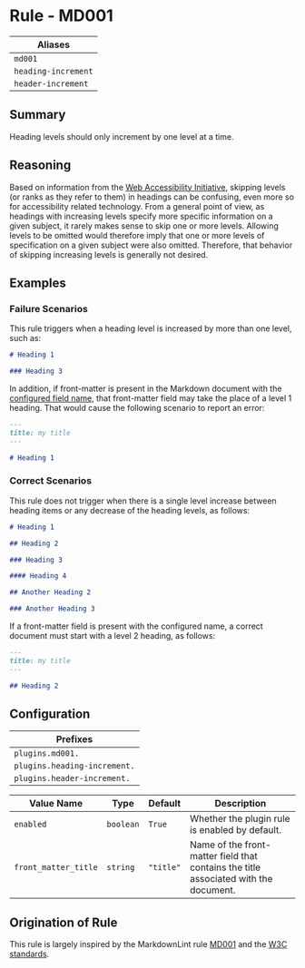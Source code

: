 # Rule - MD001

| Aliases |
| --- |
| `md001` |
| `heading-increment` |
| `header-increment` |

## Summary

Heading levels should only increment by one level at a time.

## Reasoning

Based on information from the
[Web Accessibility  Initiative](https://www.w3.org/WAI/tutorials/page-structure/headings/),
skipping levels (or ranks as they refer to them) in headings can be confusing, even more so
for accessibility related technology.  From a general point of view, as headings with
increasing levels specify more specific information on a given subject, it rarely makes
sense to skip one or more levels.  Allowing levels to be omitted would therefore imply
that one or more levels of specification on a given subject were also omitted.  Therefore,
that behavior of skipping increasing levels is generally not desired.

## Examples

### Failure Scenarios

This rule triggers when a heading level is increased by more than one level, such as:

```Markdown
# Heading 1

### Heading 3
```

In addition, if front-matter is present in the Markdown document with the
[configured field name](#configuration),
that front-matter field may take the place of a level 1 heading. That would cause
the following scenario to report an error:

```Markdown
---
title: my title
---

# Heading 1
```

### Correct Scenarios

This rule does not trigger when there is a single level increase between heading items
or any decrease of the heading levels, as follows:

```Markdown
# Heading 1

## Heading 2

### Heading 3

#### Heading 4

## Another Heading 2

### Another Heading 3
```

If a front-matter field is present with the configured name, a correct document must
start with a level 2 heading, as follows:

```Markdown
---
title: my title
---

## Heading 2
```

## Configuration

| Prefixes |
| --- |
| `plugins.md001.` |
| `plugins.heading-increment.` |
| `plugins.header-increment.` |

| Value Name | Type | Default | Description |
| -- | -- | -- | -- |
| `enabled` | `boolean` | `True` | Whether the plugin rule is enabled by default. |
| `front_matter_title` | `string` | `"title"` | Name of the front-matter field that contains the title associated with the document. |

## Origination of Rule

This rule is largely inspired by the MarkdownLint rule
[MD001](https://github.com/DavidAnson/markdownlint/blob/main/doc/Rules.md#md001---heading-levels-should-only-increment-by-one-level-at-a-time)
and the
[W3C standards](https://www.w3.org/WAI/tutorials/page-structure/headings/).
